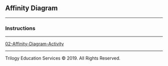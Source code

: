 ## Affinity Diagram

---

### Instructions

---

[02-Affinity-Diagram-Activity](https://drive.google.com/open?id=1xBr1PajEeZx2hU0L3FWHZqWOzpYjzuoKXk49qrjJmjI)

---

Trilogy Education Services © 2019. All Rights Reserved.
